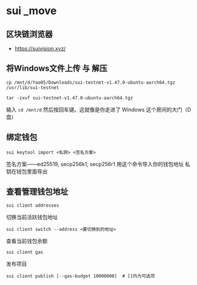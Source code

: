 

# sui _move

## 区块链浏览器

- https://suivision.xyz/

## 将Windows文件上传 与 解压

```
cp /mnt/d/Yao05/Downloads/sui-testnet-v1.47.0-ubuntu-aarch64.tgz /usr/lib/sui-testnet
```

```
tar -zxvf sui-testnet-v1.47.0-ubuntu-aarch64.tgz
```

输入 `cd /mnt/d` 然后按回车键。这就像是你走进了 Windows 这个房间的大门（D 盘）

## 绑定钱包

```
sui keytool import <私钥> <签名方案>
```

签名方案——ed25519, secp256k1, secp256r1
用这个命令导入你的钱包地址
私钥在钱包里面导出

## 查看管理钱包地址

```
sui client addresses 
```

切换当前活跃钱包地址

```
sui client switch --address <要切换到的地址>
```

查看当前钱包余额

```
sui client gas
```

发布项目

```
sui client publish [--gas-budget 10000000]  # []内为可选项
```

